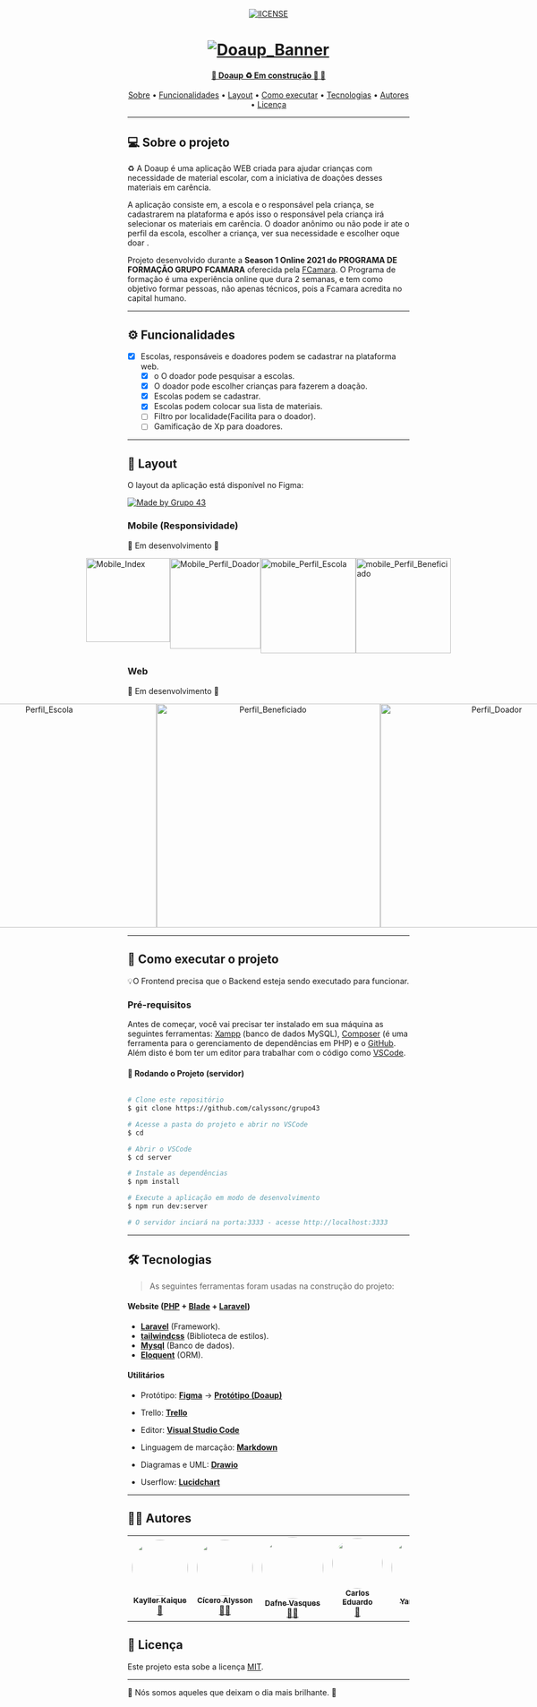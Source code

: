 
<p align="center">
  <a href="https://github.com/calyssonc/grupo43/blob/DEV/LICENSE">
  <img alt="lICENSE" src="https://img.shields.io/github/license/calyssonc/grupo43?color=orange&style=plastic">
  
 
</p>
<h1 align="center">
    <img alt="Doaup_Banner" title="Doaup_Banner" src="public\image\Banner_inicial.jpg" />
</h1>

<h4 align="center"> 
	🚧  Doaup ♻️ Em construção 🚀 🚧
</h4>

<p align="center">
 <a href="#-Sobre-o-projeto">Sobre</a> •
 <a href="#%EF%B8%8F-funcionalidades">Funcionalidades</a> •
 <a href="#-Layout">Layout</a> • 
 <a href="#-Como-executar-o-projeto">Como executar</a> • 
 <a href="#-Tecnologias">Tecnologias</a> • 
 <a href="#-Autores">Autores</a> • 
 <a href="#user-content--licença">Licença</a>
</p>

---

## 💻 Sobre o projeto

♻️  A Doaup é uma aplicação WEB criada para ajudar crianças com necessidade de material escolar, com a iniciativa de doações desses materiais em carência.

 A aplicação consiste em, a escola e o responsável pela criança, se cadastrarem na plataforma e após isso o responsável pela criança irá selecionar os  materiais em carência. O doador anônimo ou não pode ir ate o perfil da escola, escolher a criança, ver sua necessidade e escolher oque doar . 


Projeto desenvolvido durante a **Season 1 Online 2021 do PROGRAMA DE FORMAÇÃO GRUPO FCAMARA** oferecida pela [FCamara](https://www.fcamara.com.br/).
O Programa de formação é uma experiência online que dura 2 semanas, e tem como  objetivo formar pessoas, não apenas técnicos, pois a Fcamara acredita no capital humano.

---

## ⚙️ Funcionalidades

- [x] Escolas, responsáveis e doadores podem se cadastrar na plataforma web.
  - [x] o
  O doador pode pesquisar a escolas.
  - [x] O doador pode escolher crianças para fazerem a doação.
  - [x] Escolas podem se cadastrar.
  - [x] Escolas podem colocar sua lista de materiais.
  - [ ] Filtro por localidade(Facilita para o doador).
  - [ ] Gamificação de Xp para doadores. 

---

## 🎨 Layout

O layout da aplicação está disponível no Figma:

<a href="https://www.figma.com/file/3ICXPDFiph0syb2LbamKxE/Hackathon?node-id=127%3A1551">
  <img alt="Made by Grupo 43" src="https://img.shields.io/badge/Acessar%20Layout%20-Figma-%2304D361?color=orange&style=plastic">
</a>


### Mobile (Responsividade)
🚧 Em desenvolvimento 🚧

<p align="top"style="display: flex; align-items: flex-start; justify-content: center;">
  <img alt="Mobile_Index" title="Mobile_Index" src="public\image\mobile_Index.png"width="150" >

  <img alt="Mobile_Perfil_Doador" title="Mobile_Perfil_Doador" src="public\image\mobile_Perfil_Doador.png" width="162px">

   <img alt="mobile_Perfil_Escola" title="mobile_Perfil_Escola" src="public\image\mobile_Perfil_Escola.png" width="170px"> 

<img alt="mobile_Perfil_Beneficiado" title="mobile_Perfil_Beneficiado" src="public\image\mobile_Perfil_Beneficiado.png" width="170px"> 

</p>

### Web

🚧 Em desenvolvimento 🚧

<p align="center" style="display: flex; align-items: flex-start; justify-content: center;">

  <img alt="Perfil_Escola" title="Perfil_Escola" src="public\image\Perfil_Escola.png" width="400px">

  <img alt="Perfil_Beneficiado" title="Perfil_Beneficiado" src="public\image\Perfil_Beneficiado.png" width="400px" >

  <img alt="Perfil_Doador" title="Perfil_Doador" src="public\image\Perfil_Doador.png" width="400px" >
</p>

---

## 🚀 Como executar o projeto

💡O Frontend precisa que o Backend esteja sendo executado para funcionar.

### Pré-requisitos

Antes de começar, você vai precisar ter instalado em sua máquina as seguintes ferramentas:
[Xampp](https://www.apachefriends.org/pt_br/index.html) (banco de dados MySQL), [Composer](https://getcomposer.org/) (é uma ferramenta para o gerenciamento de dependências em PHP) e o [GitHub](https://github.com/). 
Além disto é bom ter um editor para trabalhar com o código como [VSCode](https://code.visualstudio.com/).

#### 🎲 Rodando o Projeto (servidor)

```bash

# Clone este repositório
$ git clone https://github.com/calyssonc/grupo43

# Acesse a pasta do projeto e abrir no VSCode
$ cd 

# Abrir o VSCode
$ cd server

# Instale as dependências
$ npm install

# Execute a aplicação em modo de desenvolvimento
$ npm run dev:server

# O servidor inciará na porta:3333 - acesse http://localhost:3333 

```


---

## 🛠 Tecnologias

> As seguintes ferramentas foram usadas na construção do projeto:

#### **Website**  ([PHP]()  +  [Blade]() + [Laravel]())

-   **[Laravel](https://laravel.com/)** (Framework).
-   **[tailwindcss](https://tailwindcss.com/)** (Biblioteca de estilos).
-   **[Mysql](https://www.mysql.com/)** (Banco de dados).
-   **[Eloquent](https://laravel.com/docs/5.0/eloquent)** (ORM).

#### **Utilitários**

-   Protótipo:  **[Figma](https://www.figma.com/)**  →  **[Protótipo (Doaup)](https://www.figma.com/file/3ICXPDFiph0syb2LbamKxE/Hackathon?node-id=127%3A1551)**

-   Trello:  **[Trello](https://trello.com/b/CmdF2Q6t/dev)**
-   Editor:  **[Visual Studio Code](https://code.visualstudio.com/)** 
-   Linguagem de marcação: **[Markdown](https://docs.pipz.com/central-de-ajuda/learning-center/guia-basico-de-markdown#open)**
-   Diagramas e UML:  **[Drawio](https://drive.google.com/file/d/1jb0uTJ3C2xzzjFBaJ_n0w4e7omlB2vtf/view?pli=1)**
-   Userflow:  **[Lucidchart](https://lucid.app/lucidchart/52921965-3807-456f-b99e-866596fe45b5/edit?shared=true&page=0_0#)**



---

## 👨‍💻 Autores
<table>
  <tr>
    <td align="center"><a href="https://www.linkedin.com/in/kayller-kaique/"><img style="border-radius: 50%;" src="public\image\Autores\Kayller.jpeg" width="100px;" alt=""/><br /><sub><b>Kayller Kaique</b></sub></a><br /><a href="https://www.linkedin.com/in/kayller-kaique/" title="Kayller_Perfil">🦥</a></td>
    <td align="center"><a href="https://www.linkedin.com/in/alyssondesenvolvimentoandroid/"><img style="border-radius: 50%;" src="public\image\Autores\Cicero.png" width="100px;" alt=""/><br /><sub><b>Cícero Alysson</b></sub></a><br /><a href="https://www.linkedin.com/in/alyssondesenvolvimentoandroid/" title="Cicero_Perfil">🧟‍♂️</a></td>
    <td align="center"><a href="https://www.linkedin.com/in/dafne-vasques-970175147/"><img style="border-radius: 50%;" src="public\image\Autores\Dafne.png" width="110px;" alt=""/><br /><sub><b>Dafne Vasques</b></sub></a><br /><a href="https://www.linkedin.com/in/dafne-vasques-970175147/" title="Dafne_Perfil">👨‍🚀</a>  <a href="https://www.linkedin.com/in/dafne-vasques-970175147/"</a></td> 
    <td align="center"><a href="https://www.linkedin.com/in/carlos-eduardo-martins-filho-8a38b3174/"><img style="border-radius: 50%;" src="public\image\Autores\Kadu.png" width="90px;" alt=""/><br /><sub><b>Carlos Eduardo</b></sub></a><br /><a href="https://www.linkedin.com/in/carlos-eduardo-martins-filho-8a38b3174/" title="Carlos_Perfil">👾</a></td>
    <td align="center"><a href="https://www.linkedin.com/in/yan-phillipe-silva-de-barros-820aa1ba/"><img style="border-radius: 50%;" src="public\image\Autores\Yan.png" width="105px;" alt=""/><br /><sub><b>Yan Phillipe</b></sub></a><br /><a href="https://www.linkedin.com/in/yan-phillipe-silva-de-barros-820aa1ba/" title="Yan_Perfil">🚀</a></td>
    <td align="center"><a href="https://www.linkedin.com/in/guydo-ventura-b7b60520a/"><img style="border-radius: 50%;" src="public\image\Autores\Guydo Ventura.png" width="100px;" alt=""/><br /><sub><b>Guydo Ventura</b></sub></a><br /><a href="https://www.linkedin.com/in/guydo-ventura-b7b60520a/" title="Guydo_Perfil">👾</a></td>
    
  </tr>
</table>

## 📝 Licença

Este projeto esta sobe a licença [MIT](https://github.com/calyssonc/grupo43/blob/DEV/LICENSE).

---

🧡 Nós somos aqueles que deixam o dia mais brilhante. 🧡 
